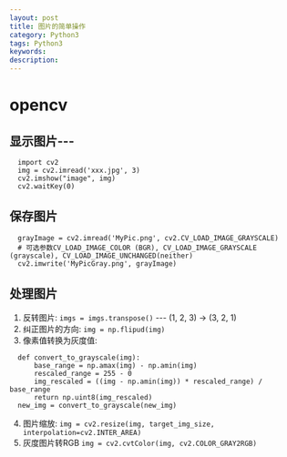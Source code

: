 ```yaml
---
layout: post
title: 图片的简单操作
category: Python3
tags: Python3
keywords:
description:
---
```



# opencv

## 显示图片---

```
  import cv2
  img = cv2.imread('xxx.jpg', 3)
  cv2.imshow("image", img)
  cv2.waitKey(0)
```

## 保存图片
```
  grayImage = cv2.imread('MyPic.png', cv2.CV_LOAD_IMAGE_GRAYSCALE)
  # 可选参数CV_LOAD_IMAGE_COLOR (BGR), CV_LOAD_IMAGE_GRAYSCALE (grayscale), CV_LOAD_IMAGE_UNCHANGED(neither)
  cv2.imwrite('MyPicGray.png', grayImage)
```

## 处理图片
  1. 反转图片: `imgs = imgs.transpose()` --- (1, 2, 3) -> (3, 2, 1)
  2. 纠正图片的方向: `img = np.flipud(img)`
  3. 像素值转换为灰度值:
  ```
    def convert_to_grayscale(img):
        base_range = np.amax(img) - np.amin(img)
        rescaled_range = 255 - 0
        img_rescaled = ((img - np.amin(img)) * rescaled_range) / base_range
        return np.uint8(img_rescaled)
    new_img = convert_to_grayscale(new_img)
  ```  
  4. 图片缩放: `img = cv2.resize(img, target_img_size, interpolation=cv2.INTER_AREA)`
  5. 灰度图片转RGB `img = cv2.cvtColor(img, cv2.COLOR_GRAY2RGB)`
